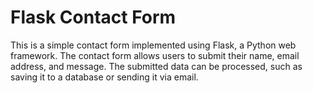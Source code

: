 # Flask Contact Form

This is a simple contact form implemented using Flask, a Python web framework. The contact form allows users to submit their name, email address, and message. The submitted data can be processed, such as saving it to a database or sending it via email.
